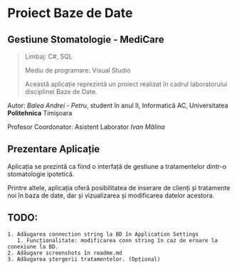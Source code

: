 # Proiect Baze de Date

## Gestiune Stomatologie - MediCare

>Limbaj: C#, SQL
>
>Mediu de programare: Visual Studio
>
>Această aplicație reprezintă un proiect realizat în cadrul laboratorului disciplinei Baze de Date.

Autor: *Balea Andrei - Petru*, student în anul II, Informatică AC, Universitatea **Politehnica** Timișoara

Profesor Coordonator: Asistent Laborator *Ivan Mălina*

## Prezentare Aplicație

Aplicația se prezintă ca fiind o interfață de gestiune a tratamentelor dintr-o stomatologie ipotetică.

Printre altele, aplicația oferă posibilitatea de inserare de clienți și tratamente noi în baza de date, dar și vizualizarea și modificarea datelor acestora.

## TODO:

    1. Adăugarea connection string la BD în Application Settings
       1. Funcționalitate: modificarea conn string în caz de eroare la conexiune la BD.
    2. Adăugare screenshots în readme.md
    3. Adăugarea ștergerii tratamentelor. (Opțional)
